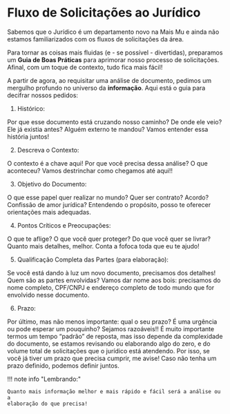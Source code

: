# Fluxo de Solicitações ao Jurídico

Sabemos que o Jurídico é um departamento novo na Mais Mu e ainda não estamos
familiarizados com os fluxos de solicitações da área.

Para tornar as coisas mais fluidas (e - se possível - divertidas), preparamos um **Guia de Boas
Práticas** para aprimorar nosso processo de solicitações. Afinal, com um toque de contexto,
tudo fica mais fácil!

A partir de agora, ao requisitar uma análise de documento, pedimos um mergulho profundo no
universo da **informação**. Aqui está o guia para decifrar nossos pedidos:

1. Histórico:

Por que esse documento está cruzando nosso caminho? De onde ele veio? Ele já existia antes?
Alguém externo te mandou? Vamos entender essa história juntos!

2. Descreva o Contexto:

O contexto é a chave aqui! Por que você precisa dessa análise? O que aconteceu? Vamos
destrinchar como chegamos até aqui!!

3. Objetivo do Documento:

O que esse papel quer realizar no mundo? Quer ser contrato? Acordo? Confissão de amor
jurídica? Entendendo o propósito, posso te oferecer orientações mais adequadas.

4. Pontos Críticos e Preocupações:

O que te aflige? O que você quer proteger? Do que você quer se livrar? Quanto mais detalhes,
melhor. Conta a fofoca toda que eu te ajudo!

5. Qualificação Completa das Partes (para elaboração):

Se você está dando à luz um novo documento, precisamos dos detalhes! Quem são as partes
envolvidas? Vamos dar nome aos bois: precisamos do nome completo, CPF/CNPJ e endereço
completo de todo mundo que for envolvido nesse documento.

6. Prazo:

Por último, mas não menos importante: qual o seu prazo? É uma urgência ou pode esperar um
pouquinho? Sejamos razoáveis!! É muito importante termos um tempo “padrão” de reposta,
mas isso depende da complexidade do documento, se estamos revisando ou elaborando algo
do zero, e do volume total de solicitações que o jurídico está atendendo. Por isso, se você já
tiver um prazo que precisa cumprir, me avise! Caso não tenha um prazo definido, podemos
definir juntos.

!!! note info "Lembrando:"

    Quanto mais informação melhor e mais rápido e fácil será a análise ou a
    elaboração do que precisa!